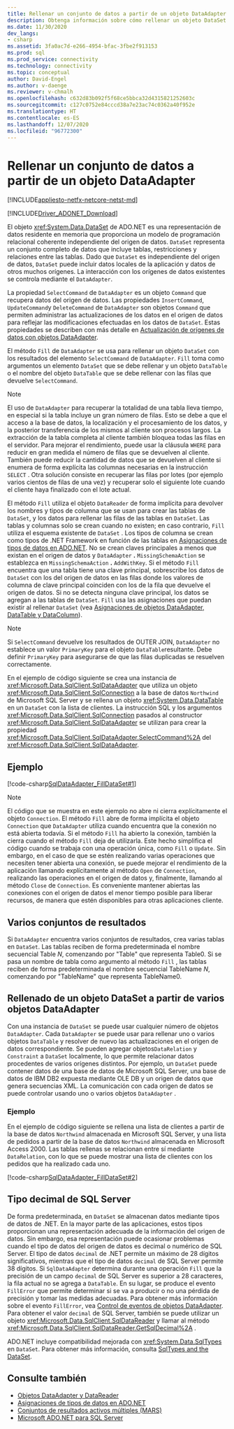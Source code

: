 ```yaml
---
title: Rellenar un conjunto de datos a partir de un objeto DataAdapter
description: Obtenga información sobre cómo rellenar un objeto DataSet desde un objeto DataAdapter en ADO.NET, que proporciona un modelo de programación relacional coherente independiente del origen de datos.
ms.date: 11/30/2020
dev_langs:
- csharp
ms.assetid: 3fa0ac7d-e266-4954-bfac-3fbe2f913153
ms.prod: sql
ms.prod_service: connectivity
ms.technology: connectivity
ms.topic: conceptual
author: David-Engel
ms.author: v-daenge
ms.reviewer: v-chmalh
ms.openlocfilehash: c632d83b092f5f68ce5bbca32d4315821252603c
ms.sourcegitcommit: c127c0752e84cccd38a7e23ac74c0362a40f952e
ms.translationtype: HT
ms.contentlocale: es-ES
ms.lasthandoff: 12/07/2020
ms.locfileid: "96772300"
---
```

# <a name="populate-a-dataset-from-a-dataadapter"></a>Rellenar un conjunto de datos a partir de un objeto DataAdapter

[!INCLUDE[appliesto-netfx-netcore-netst-md](../../includes/appliesto-netfx-netcore-netst-md.md)]

[!INCLUDE[Driver_ADONET_Download](../../includes/driver_adonet_download.md)]

El objeto <xref:System.Data.DataSet> de ADO.NET es una representación de datos residente en memoria que proporciona un modelo de programación relacional coherente independiente del origen de datos. `DataSet` representa un conjunto completo de datos que incluye tablas, restricciones y relaciones entre las tablas. Dado que `DataSet` es independiente del origen de datos, `DataSet` puede incluir datos locales de la aplicación y datos de otros muchos orígenes. La interacción con los orígenes de datos existentes se controla mediante el `DataAdapter`.

La propiedad `SelectCommand` de `DataAdapter` es un objeto `Command` que recupera datos del origen de datos. Las propiedades `InsertCommand`, `UpdateCommand`y `DeleteCommand` de `DataAdapter` son objetos `Command` que permiten administrar las actualizaciones de los datos en el origen de datos para reflejar las modificaciones efectuadas en los datos de `DataSet`. Estas propiedades se describen con más detalle en [Actualización de orígenes de datos con objetos DataAdapter](update-data-sources-with-dataadapters.md).

El método `Fill` de `DataAdapter` se usa para rellenar un objeto `DataSet` con los resultados del elemento `SelectCommand` de `DataAdapter`. `Fill` toma como argumentos un elemento `DataSet` que se debe rellenar y un objeto `DataTable` o el nombre del objeto `DataTable` que se debe rellenar con las filas que devuelve `SelectCommand`.

> [!NOTE]
> El uso de `DataAdapter` para recuperar la totalidad de una tabla lleva tiempo, en especial si la tabla incluye un gran número de filas. Esto se debe a que el acceso a la base de datos, la localización y el procesamiento de los datos, y la posterior transferencia de los mismos al cliente son procesos largos. La extracción de la tabla completa al cliente también bloquea todas las filas en el servidor. Para mejorar el rendimiento, puede usar la cláusula `WHERE` para reducir en gran medida el número de filas que se devuelven al cliente. También puede reducir la cantidad de datos que se devuelven al cliente si enumera de forma explícita las columnas necesarias en la instrucción `SELECT` . Otra solución consiste en recuperar las filas por lotes (por ejemplo varios cientos de filas de una vez) y recuperar solo el siguiente lote cuando el cliente haya finalizado con el lote actual.

El método `Fill` utiliza el objeto `DataReader` de forma implícita para devolver los nombres y tipos de columna que se usan para crear las tablas de `DataSet`, y los datos para rellenar las filas de las tablas en `DataSet`. Las tablas y columnas solo se crean cuando no existen; en caso contrario, `Fill` utiliza el esquema existente de `DataSet` . Los tipos de columna se crean como tipos de .NET Framework en función de las tablas en [Asignaciones de tipos de datos en ADO.NET](data-type-mappings-ado-net.md). No se crean claves principales a menos que existan en el origen de datos y `DataAdapter` **.** `MissingSchemaAction` se establezca en `MissingSchemaAction` **.** `AddWithKey`. Si el método `Fill` encuentra que una tabla tiene una clave principal, sobrescribe los datos de `DataSet` con los del origen de datos en las filas donde los valores de columna de clave principal coinciden con los de la fila que devuelve el origen de datos. Si no se detecta ninguna clave principal, los datos se agregan a las tablas de `DataSet`. `Fill` usa las asignaciones que puedan existir al rellenar `DataSet` (vea [Asignaciones de objetos DataAdapter, DataTable y DataColumn](dataadapter-datatable-datacolumn-mappings.md)).

> [!NOTE]
> Si `SelectCommand` devuelve los resultados de OUTER JOIN, `DataAdapter` no establece un valor `PrimaryKey` para el objeto `DataTable`resultante. Debe definir `PrimaryKey` para asegurarse de que las filas duplicadas se resuelven correctamente.

En el ejemplo de código siguiente se crea una instancia de <xref:Microsoft.Data.SqlClient.SqlDataAdapter> que utiliza un objeto <xref:Microsoft.Data.SqlClient.SqlConnection> a la base de datos `Northwind` de Microsoft SQL Server y se rellena un objeto <xref:System.Data.DataTable> en un `DataSet` con la lista de clientes. La instrucción SQL y los argumentos <xref:Microsoft.Data.SqlClient.SqlConnection> pasados al constructor <xref:Microsoft.Data.SqlClient.SqlDataAdapter> se utilizan para crear la propiedad <xref:Microsoft.Data.SqlClient.SqlDataAdapter.SelectCommand%2A> del <xref:Microsoft.Data.SqlClient.SqlDataAdapter>.

## <a name="example"></a>Ejemplo

[!code-csharp[SqlDataAdapter_FillDataSet#1](~/../sqlclient/doc/samples/SqlDataAdapter_FillDataSet.cs#1)]

> [!NOTE]
> El código que se muestra en este ejemplo no abre ni cierra explícitamente el objeto `Connection`. El método `Fill` abre de forma implícita el objeto `Connection` que `DataAdapter` utiliza cuando encuentra que la conexión no está abierta todavía. Si el método `Fill` ha abierto la conexión, también la cierra cuando el método `Fill` deja de utilizarla. Este hecho simplifica el código cuando se trabaja con una operación única, como `Fill` o `Update`. Sin embargo, en el caso de que se estén realizando varias operaciones que necesiten tener abierta una conexión, se puede mejorar el rendimiento de la aplicación llamando explícitamente al método `Open` de `Connection`, realizando las operaciones en el origen de datos y, finalmente, llamando al método `Close` de `Connection`. Es conveniente mantener abiertas las conexiones con el origen de datos el menor tiempo posible para liberar recursos, de manera que estén disponibles para otras aplicaciones cliente.

## <a name="multiple-result-sets"></a>Varios conjuntos de resultados

Si `DataAdapter` encuentra varios conjuntos de resultados, crea varias tablas en `DataSet`. Las tablas reciben de forma predeterminada el nombre secuencial Table *N*, comenzando por "Table" que representa Table0. Si se pasa un nombre de tabla como argumento al método `Fill` , las tablas reciben de forma predeterminada el nombre secuencial TableName *N*, comenzando por "TableName" que representa TableName0.  
  
## <a name="populating-a-dataset-from-multiple-dataadapters"></a>Rellenado de un objeto DataSet a partir de varios objetos DataAdapter  

 Con una instancia de `DataSet` se puede usar cualquier número de objetos `DataAdapter`. Cada `DataAdapter` se puede usar para rellenar uno o varios objetos `DataTable` y resolver de nuevo las actualizaciones en el origen de datos correspondiente. Se pueden agregar objetos`DataRelation` y `Constraint` a `DataSet` localmente, lo que permite relacionar datos procedentes de varios orígenes distintos. Por ejemplo, un `DataSet` puede contener datos de una base de datos de Microsoft SQL Server, una base de datos de IBM DB2 expuesta mediante OLE DB y un origen de datos que genera secuencias XML. La comunicación con cada origen de datos se puede controlar usando uno o varios objetos `DataAdapter` .  
  
### <a name="example"></a>Ejemplo  

 En el ejemplo de código siguiente se rellena una lista de clientes a partir de la base de datos `Northwind` almacenada en Microsoft SQL Server, y una lista de pedidos a partir de la base de datos `Northwind` almacenada en Microsoft Access 2000. Las tablas rellenas se relacionan entre sí mediante `DataRelation`, con lo que se puede mostrar una lista de clientes con los pedidos que ha realizado cada uno.

[!code-csharp[SqlDataAdapter_FillDataSet#2](~/../sqlclient/doc/samples/SqlDataAdapter_FillDataSet.cs#2)]

## <a name="sql-server-decimal-type"></a>Tipo decimal de SQL Server

De forma predeterminada, en `DataSet` se almacenan datos mediante tipos de datos de .NET. En la mayor parte de las aplicaciones, estos tipos proporcionan una representación adecuada de la información del origen de datos. Sin embargo, esa representación puede ocasionar problemas cuando el tipo de datos del origen de datos es decimal o numérico de SQL Server. El tipo de datos `decimal` de .NET permite un máximo de 28 dígitos significativos, mientras que el tipo de datos `decimal` de SQL Server permite 38 dígitos. Si `SqlDataAdapter` determina durante una operación `Fill` que la precisión de un campo `decimal` de SQL Server es superior a 28 caracteres, la fila actual no se agrega a `DataTable`. En su lugar, se produce el evento `FillError` que permite determinar si se va a producir o no una pérdida de precisión y tomar las medidas adecuadas. Para obtener más información sobre el evento `FillError`, vea [Control de eventos de objetos DataAdapter](handle-dataadapter-events.md). Para obtener el valor `decimal` de SQL Server, también se puede utilizar un objeto <xref:Microsoft.Data.SqlClient.SqlDataReader> y llamar al método <xref:Microsoft.Data.SqlClient.SqlDataReader.GetSqlDecimal%2A> .

ADO.NET incluye compatibilidad mejorada con <xref:System.Data.SqlTypes> en `DataSet`. Para obtener más información, consulta [SqlTypes and the DataSet](./sql/sqltypes-dataset.md).

## <a name="see-also"></a>Consulte también

- [Objetos DataAdapter y DataReader](dataadapters-datareaders.md)
- [Asignaciones de tipos de datos en ADO.NET](data-type-mappings-ado-net.md)
- [Conjuntos de resultados activos múltiples (MARS)](./sql/multiple-active-result-sets-mars.md)
- [Microsoft ADO.NET para SQL Server](microsoft-ado-net-sql-server.md)
